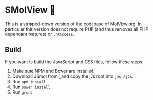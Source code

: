 SMolView 🤏
============
This is a stripped-down version of the codebase of MolView.org. In particular
this version does not require PHP (and thus removes all PHP dependant features)
or `.htaccess`.

Build
-----
If you want to build the JavaScript and CSS files, follow these steps:

1. Make sure NPM and Bower are installed.
2. Download JSmol from [1] and copy the j2s root into `jmol/j2s`.
3. Run `npm install`
4. Run `bower install`
5. Run `grunt`

[1]: https://sourceforge.net/projects/jmol/
